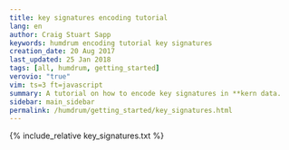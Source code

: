 ```yaml
---
title: key signatures encoding tutorial
lang: en
author: Craig Stuart Sapp
keywords: humdrum encoding tutorial key signatures
creation_date: 20 Aug 2017
last_updated: 25 Jan 2018
tags: [all, humdrum, getting_started]
verovio: "true"
vim: ts=3 ft=javascript
summary: A tutorial on how to encode key signatures in **kern data.
sidebar: main_sidebar
permalink: /humdrum/getting_started/key_signatures.html
---
```


{% include_relative key_signatures.txt %}

